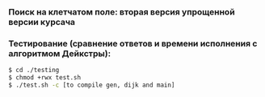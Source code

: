 ### Поиск на клетчатом поле: вторая версия упрощенной версии курсача

### Тестирование (сравнение ответов и времени исполнения с алгоритмом Дейкстры):

```bash
$ cd ./testing
$ chmod +rwx test.sh
$ ./test.sh -c [to compile gen, dijk and main]
```
